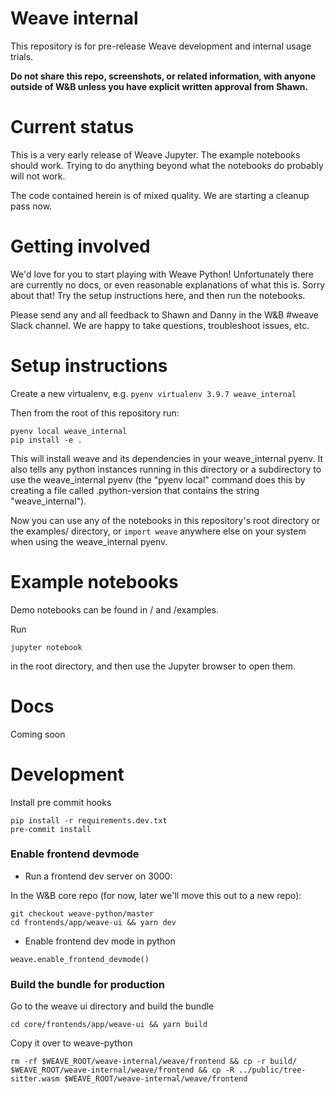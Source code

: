 # Weave internal

This repository is for pre-release Weave development and internal usage trials.

**Do not share this repo, screenshots, or related information, with anyone outside of W&B unless you have explicit written approval from Shawn.**

# Current status

This is a very early release of Weave Jupyter. The example notebooks should work. Trying to do anything beyond what the notebooks do probably will not work.

The code contained herein is of mixed quality. We are starting a cleanup pass now.

# Getting involved

We'd love for you to start playing with Weave Python! Unfortunately there are currently no docs, or even reasonable explanations of what this is. Sorry about that! Try the setup instructions here, and then run the notebooks.

Please send any and all feedback to Shawn and Danny in the W&B #weave Slack channel. We are happy to take questions, troubleshoot issues, etc.

# Setup instructions

Create a new virtualenv, e.g. `pyenv virtualenv 3.9.7 weave_internal`

Then from the root of this repository run:

```
pyenv local weave_internal
pip install -e .
```

This will install weave and its dependencies in your weave_internal pyenv. It also tells any python instances running in this directory or a subdirectory to use the weave_internal pyenv (the "pyenv local" command does this by creating a file called .python-version that contains the string "weave_internal").

Now you can use any of the notebooks in this repository's root directory or the examples/ directory, or `import weave` anywhere else on your system when using the weave_internal pyenv.

# Example notebooks

Demo notebooks can be found in / and /examples.

Run

```
jupyter notebook
```

in the root directory, and then use the Jupyter browser to open them.

# Docs

Coming soon

# Development

Install pre commit hooks

```
pip install -r requirements.dev.txt
pre-commit install
```

### Enable frontend devmode

- Run a frontend dev server on 3000:

In the W&B core repo (for now, later we'll move this out to a new repo):

```
git checkout weave-python/master
cd frontends/app/weave-ui && yarn dev
```

- Enable frontend dev mode in python

```
weave.enable_frontend_devmode()
```

### Build the bundle for production

Go to the weave ui directory and build the bundle

```
cd core/frontends/app/weave-ui && yarn build
```

Copy it over to weave-python

```
rm -rf $WEAVE_ROOT/weave-internal/weave/frontend && cp -r build/ $WEAVE_ROOT/weave-internal/weave/frontend && cp -R ../public/tree-sitter.wasm $WEAVE_ROOT/weave-internal/weave/frontend
```
